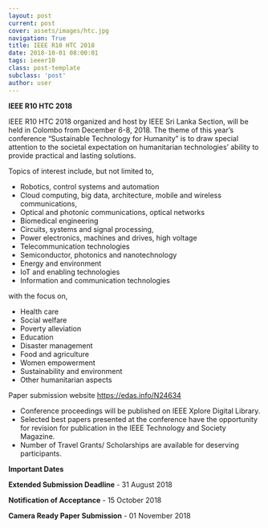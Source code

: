 ```yaml
---
layout: post
current: post
cover: assets/images/htc.jpg
navigation: True
title: IEEE R10 HTC 2018
date: 2018-10-01 08:00:01
tags: ieeer10
class: post-template
subclass: 'post'
author: user
---
```

**IEEE R10 HTC 2018**

IEEE R10 HTC 2018 organized and host by IEEE Sri Lanka Section, will be held in Colombo from December 6-8, 2018. The theme of this year’s conference “Sustainable Technology for Humanity” is to draw special attention to the societal expectation on humanitarian technologies’ ability to provide practical and lasting solutions. 

Topics of interest include, but not limited to,
- Robotics, control systems and automation
- Cloud computing, big data, architecture, mobile and wireless communications,
- Optical and photonic communications, optical networks
- Biomedical engineering
- Circuits, systems and signal processing,
- Power electronics, machines and drives, high voltage
- Telecommunication technologies
- Semiconductor, photonics and nanotechnology
- Energy and environment
- IoT and enabling technologies
- Information and communication technologies

with the focus on,
- Health care                                        
- Social welfare
- Poverty alleviation                        
- Education
- Disaster management                        
- Food and agriculture
- Women empowerment                
- Sustainability and environment 
- Other humanitarian aspects

Paper submission website
https://edas.info/N24634

- Conference proceedings will be published on IEEE Xplore Digital Library.
- Selected best papers presented at the conference have the opportunity for revision for publication in the IEEE Technology and Society Magazine.
- Number of Travel Grants/ Scholarships are available for deserving participants.

**Important Dates**

**Extended Submission Deadline** - 31 August 2018

**Notification of Acceptance** - 15 October 2018

**Camera Ready Paper Submission** - 01 November 2018 

